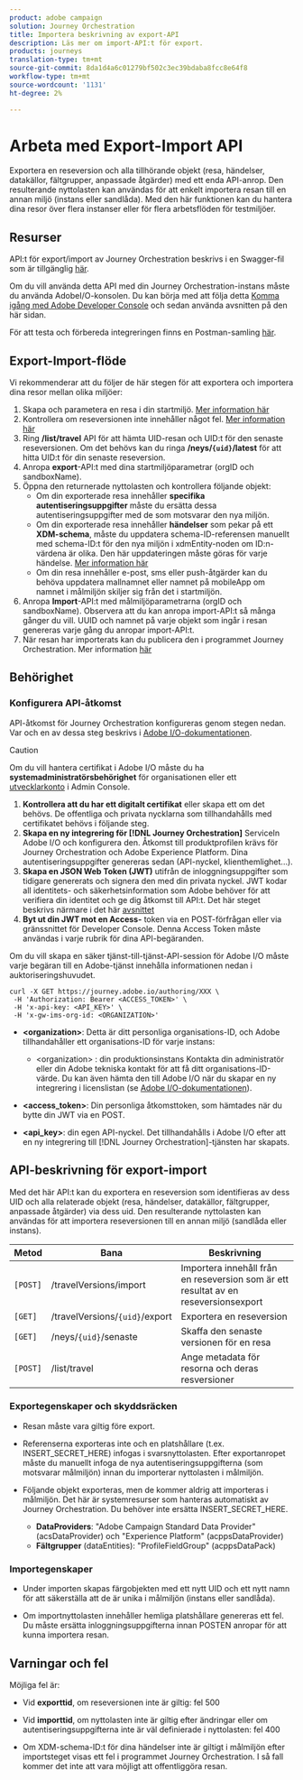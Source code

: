 ```yaml
---
product: adobe campaign
solution: Journey Orchestration
title: Importera beskrivning av export-API
description: Läs mer om import-API:t för export.
products: journeys
translation-type: tm+mt
source-git-commit: 8da1d4a6c01279bf502c3ec39bdaba8fcc8e64f8
workflow-type: tm+mt
source-wordcount: '1131'
ht-degree: 2%

---
```



# Arbeta med Export-Import API

Exportera en reseversion och alla tillhörande objekt (resa, händelser, datakällor, fältgrupper, anpassade åtgärder) med ett enda API-anrop. Den resulterande nyttolasten kan användas för att enkelt importera resan till en annan miljö (instans eller sandlåda).
Med den här funktionen kan du hantera dina resor över flera instanser eller för flera arbetsflöden för testmiljöer.


## Resurser

API:t för export/import av Journey Orchestration beskrivs i en Swagger-fil som är tillgänglig [här](https://adobedocs.github.io/JourneyAPI/docs/).

Om du vill använda detta API med din Journey Orchestration-instans måste du använda AdobeI/O-konsolen. Du kan börja med att följa detta [Komma igång med Adobe Developer Console](https://www.adobe.io/apis/experienceplatform/console/docs.html#!AdobeDocs/adobeio-console/master/getting-started.md) och sedan använda avsnitten på den här sidan.

För att testa och förbereda integreringen finns en Postman-samling [här](https://raw.githubusercontent.com/AdobeDocs/JourneyAPI/master/postman-collections/Journey-Orchestration_Export-import-API_postman-collection.json).


## Export-Import-flöde

Vi rekommenderar att du följer de här stegen för att exportera och importera dina resor mellan olika miljöer:

1. Skapa och parametera en resa i din startmiljö. [Mer information här](https://docs.adobe.com/content/help/sv-SE/journeys/using/building-journeys/about-journey-building/journey.html)
1. Kontrollera om reseversionen inte innehåller något fel. [Mer information här](https://docs.adobe.com/content/help/en/journeys/using/building-journeys/testing-the-journey.html)
1. Ring **/list/travel** API för att hämta UID-resan och UID:t för den senaste reseversionen. Om det behövs kan du ringa **/neys/`{uid}`/latest** för att hitta UID:t för din senaste reseversion.
1. Anropa **export**-API:t med dina startmiljöparametrar (orgID och sandboxName).
1. Öppna den returnerade nyttolasten och kontrollera följande objekt:
   * Om din exporterade resa innehåller **specifika autentiseringsuppgifter** måste du ersätta dessa autentiseringsuppgifter med de som motsvarar den nya miljön.
   * Om din exporterade resa innehåller **händelser** som pekar på ett **XDM-schema**, måste du uppdatera schema-ID-referensen manuellt med schema-ID:t för den nya miljön i xdmEntity-noden om ID:n-värdena är olika. Den här uppdateringen måste göras för varje händelse. [Mer information här](https://docs.adobe.com/content/help/en/journeys/using/events-journeys/experience-event-schema.html)
   * Om din resa innehåller e-post, sms eller push-åtgärder kan du behöva uppdatera mallnamnet eller namnet på mobileApp om namnet i målmiljön skiljer sig från det i startmiljön.
1. Anropa **Import**-API:t med målmiljöparametrarna (orgID och sandboxName). Observera att du kan anropa import-API:t så många gånger du vill. UUID och namnet på varje objekt som ingår i resan genereras varje gång du anropar import-API:t.
1. När resan har importerats kan du publicera den i programmet Journey Orchestration. Mer information [här](https://docs.adobe.com/content/help/en/journeys/using/building-journeys/publishing-the-journey.html)


## Behörighet

### Konfigurera API-åtkomst

API-åtkomst för Journey Orchestration konfigureras genom stegen nedan. Var och en av dessa steg beskrivs i [Adobe I/O-dokumentationen](https://www.adobe.io/authentication/auth-methods.html#!AdobeDocs/adobeio-auth/master/AuthenticationOverview/ServiceAccountIntegration.md).

>[!CAUTION]
>
>Om du vill hantera certifikat i Adobe I/O måste du ha <b>systemadministratörsbehörighet</b> för organisationen eller ett [utvecklarkonto](https://helpx.adobe.com/enterprise/using/manage-developers.html) i Admin Console.

1. **Kontrollera att du har ett digitalt certifikat** eller skapa ett om det behövs. De offentliga och privata nycklarna som tillhandahålls med certifikatet behövs i följande steg.
1. **Skapa en ny integrering för  [!DNL Journey Orchestration]** ServiceIn Adobe I/O och konfigurera den. Åtkomst till produktprofilen krävs för Journey Orchestration och Adobe Experience Platform. Dina autentiseringsuppgifter genereras sedan (API-nyckel, klienthemlighet...).
1. **Skapa en JSON Web Token (JWT)** utifrån de inloggningsuppgifter som tidigare genererats och signera den med din privata nyckel. JWT kodar all identitets- och säkerhetsinformation som Adobe behöver för att verifiera din identitet och ge dig åtkomst till API:t. Det här steget beskrivs närmare i det här [avsnittet](https://www.adobe.io/authentication/auth-methods.html#!AdobeDocs/adobeio-auth/master/JWT/JWT.md)
1. **Byt ut din JWT mot en Access-** token via en POST-förfrågan eller via gränssnittet för Developer Console. Denna Access Token måste användas i varje rubrik för dina API-begäranden.

Om du vill skapa en säker tjänst-till-tjänst-API-session för Adobe I/O måste varje begäran till en Adobe-tjänst innehålla informationen nedan i auktoriseringshuvudet.

```
curl -X GET https://journey.adobe.io/authoring/XXX \
 -H 'Authorization: Bearer <ACCESS_TOKEN>' \
 -H 'x-api-key: <API_KEY>' \
 -H 'x-gw-ims-org-id: <ORGANIZATION>'
```

* **&lt;organization>**: Detta är ditt personliga organisations-ID, och Adobe tillhandahåller ett organisations-ID för varje instans:

   * &lt;organization> : din produktionsinstans
   Kontakta din administratör eller din Adobe tekniska kontakt för att få ditt organisations-ID-värde. Du kan även hämta den till Adobe I/O när du skapar en ny integrering i licenslistan (se [Adobe I/O-dokumentationen](https://www.adobe.io/authentication.html)).

* **&lt;access_token>**: Din personliga åtkomsttoken, som hämtades när du bytte din JWT via en POST.

* **&lt;api_key>**: din egen API-nyckel. Det tillhandahålls i Adobe I/O efter att en ny integrering till [!DNL Journey Orchestration]-tjänsten har skapats.



## API-beskrivning för export-import

Med det här API:t kan du exportera en reseversion som identifieras av dess UID och alla relaterade objekt (resa, händelser, datakällor, fältgrupper, anpassade åtgärder) via dess uid.
Den resulterande nyttolasten kan användas för att importera reseversionen till en annan miljö (sandlåda eller instans).

| Metod | Bana | Beskrivning |
|---|---|---|
| `[POST]` | /travelVersions/import | Importera innehåll från en reseversion som är ett resultat av en reseversionsexport |
| `[GET]` | /travelVersions/`{uid}`/export | Exportera en reseversion |
| `[GET]` | /neys/`{uid}`/senaste | Skaffa den senaste versionen för en resa |
| `[POST]` | /list/travel | Ange metadata för resorna och deras resversioner |


### Exportegenskaper och skyddsräcken

* Resan måste vara giltig före export.

* Referenserna exporteras inte och en platshållare (t.ex. INSERT_SECRET_HERE) infogas i svarsnyttolasten.
Efter exportanropet måste du manuellt infoga de nya autentiseringsuppgifterna (som motsvarar målmiljön) innan du importerar nyttolasten i målmiljön.

* Följande objekt exporteras, men de kommer aldrig att importeras i målmiljön. Det här är systemresurser som hanteras automatiskt av Journey Orchestration. Du behöver inte ersätta INSERT_SECRET_HERE.
   * **DataProviders**: &quot;Adobe Campaign Standard Data Provider&quot; (acsDataProvider) och &quot;Experience Platform&quot; (acppsDataProvider)
   * **Fältgrupper** (dataEntities): &quot;ProfileFieldGroup&quot; (acppsDataPack)



### Importegenskaper

* Under importen skapas färgobjekten med ett nytt UID och ett nytt namn för att säkerställa att de är unika i målmiljön (instans eller sandlåda).

* Om importnyttolasten innehåller hemliga platshållare genereras ett fel. Du måste ersätta inloggningsuppgifterna innan POSTEN anropar för att kunna importera resan.

## Varningar och fel

Möjliga fel är:

* Vid **exporttid**, om reseversionen inte är giltig: fel 500

* Vid **importtid**, om nyttolasten inte är giltig efter ändringar eller om autentiseringsuppgifterna inte är väl definierade i nyttolasten: fel 400

* Om XDM-schema-ID:t för dina händelser inte är giltigt i målmiljön efter importsteget visas ett fel i programmet Journey Orchestration. I så fall kommer det inte att vara möjligt att offentliggöra resan.